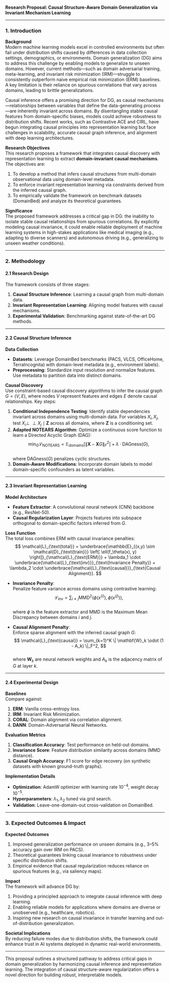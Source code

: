 **Research Proposal: Causal Structure-Aware Domain Generalization via Invariant Mechanism Learning**  

---

### 1. **Introduction**  

**Background**  
Modern machine learning models excel in controlled environments but often fail under distribution shifts caused by differences in data collection settings, demographics, or environments. Domain generalization (DG) aims to address this challenge by enabling models to generalize to unseen domains. However, current methods—such as domain adversarial training, meta-learning, and invariant risk minimization (IRM)—struggle to consistently outperform naive empirical risk minimization (ERM) baselines. A key limitation is their reliance on spurious correlations that vary across domains, leading to brittle generalizations.  

Causal inference offers a promising direction for DG, as causal mechanisms—relationships between variables that define the data-generating process—are inherently invariant across domains. By disentangling stable causal features from domain-specific biases, models could achieve robustness to distribution shifts. Recent works, such as Contrastive ACE and CIRL, have begun integrating causal principles into representation learning but face challenges in scalability, accurate causal graph inference, and alignment with deep learning architectures.  

**Research Objectives**  
This research proposes a framework that integrates causal discovery with representation learning to extract **domain-invariant causal mechanisms**. The objectives are:  
1. To develop a method that infers causal structures from multi-domain observational data using domain-level metadata.  
2. To enforce invariant representation learning via constraints derived from the inferred causal graph.  
3. To empirically validate the framework on benchmark datasets (DomainBed) and analyze its theoretical guarantees.  

**Significance**  
The proposed framework addresses a critical gap in DG: the inability to isolate stable causal relationships from spurious correlations. By explicitly modeling causal invariance, it could enable reliable deployment of machine learning systems in high-stakes applications like medical imaging (e.g., adapting to diverse scanners) and autonomous driving (e.g., generalizing to unseen weather conditions).  

---

### 2. **Methodology**  

#### **2.1 Research Design**  
The framework consists of three stages:  
1. **Causal Structure Inference**: Learning a causal graph from multi-domain data.  
2. **Invariant Representation Learning**: Aligning model features with causal mechanisms.  
3. **Experimental Validation**: Benchmarking against state-of-the-art DG methods.  

---

#### **2.2 Causal Structure Inference**  

**Data Collection**  
- **Datasets**: Leverage DomainBed benchmarks (PACS, VLCS, OfficeHome, TerraIncognita) with domain-level metadata (e.g., environment labels).  
- **Preprocessing**: Standardize input resolution and normalize features. Use metadata to partition data into distinct domains.  

**Causal Discovery**  
Use constraint-based causal discovery algorithms to infer the causal graph $G = (V, E)$, where nodes $V$ represent features and edges $E$ denote causal relationships. Key steps:  
1. **Conditional Independence Testing**: Identify stable dependencies invariant across domains using multi-domain data. For variables $X_i, X_j$, test $X_i \perp\!\!\!\perp X_j \mid \mathbf{Z}$ across all domains, where $\mathbf{Z}$ is a conditioning set.  
2. **Adapted NOTEARS Algorithm**: Optimize a continuous score function to learn a Directed Acyclic Graph (DAG):  
$$
\min_{G} \mathcal{L}_{\text{NOTEARS}} = \mathbb{E}_{\text{domains}} \left[ \| \mathbf{X} - \mathbf{X}G \|_F^2 \right] + \lambda \cdot \text{DAGness}(G),  
$$  
where $\text{DAGness}(G)$ penalizes cyclic structures.  
3. **Domain-Aware Modifications**: Incorporate domain labels to model domain-specific confounders as latent variables.  

---

#### **2.3 Invariant Representation Learning**  

**Model Architecture**  
- **Feature Extractor**: A convolutional neural network (CNN) backbone (e.g., ResNet-50).  
- **Causal Regularization Layer**: Projects features into subspace orthogonal to domain-specific factors inferred from $G$.  

**Loss Function**  
The total loss combines ERM with causal invariance penalties:  
$$
\mathcal{L}_{\text{total}} = \underbrace{\mathbb{E}_{(x,y) \sim \mathcal{D}_{\text{train}}} \left[ \ell(f_\theta(x), y) \right]}_{\mathcal{L}_{\text{ERM}}} + \lambda_1 \cdot \underbrace{\mathcal{L}_{\text{inv}}}_{\text{Invariance Penalty}} + \lambda_2 \cdot \underbrace{\mathcal{L}_{\text{causal}}}_{\text{Causal Alignment}}.  
$$  

- **Invariance Penalty**:  
  Penalize feature variance across domains using contrastive learning:  
  $$ 
  \mathcal{L}_{\text{inv}} = \sum_{i \neq j} \text{MMD}^2\left( \phi(x^{(i)}), \phi(x^{(j)}) \right),  
  $$  
  where $\phi$ is the feature extractor and $\text{MMD}$ is the Maximum Mean Discrepancy between domains $i$ and $j$.  

- **Causal Alignment Penalty**:  
  Enforce sparse alignment with the inferred causal graph $G$:  
  $$
  \mathcal{L}_{\text{causal}} = \sum_{k=1}^K \| \mathbf{W}_k \odot (1 - A_k) \|_F^2,  
  $$  
  where $\mathbf{W}_k$ are neural network weights and $A_k$ is the adjacency matrix of $G$ at layer $k$.  

---

#### **2.4 Experimental Design**  

**Baselines**  
Compare against:  
1. **ERM**: Vanilla cross-entropy loss.  
2. **IRM**: Invariant Risk Minimization.  
3. **CORAL**: Domain alignment via correlation alignment.  
4. **DANN**: Domain-Adversarial Neural Networks.  

**Evaluation Metrics**  
1. **Classification Accuracy**: Test performance on held-out domains.  
2. **Invariance Score**: Feature distribution similarity across domains (MMD distance).  
3. **Causal Graph Accuracy**: F1 score for edge recovery (on synthetic datasets with known ground-truth graphs).  

**Implementation Details**  
- **Optimization**: AdamW optimizer with learning rate $10^{-4}$, weight decay $10^{-5}$.  
- **Hyperparameters**: $\lambda_1, \lambda_2$ tuned via grid search.  
- **Validation**: Leave-one-domain-out cross-validation on DomainBed.  

---

### 3. **Expected Outcomes & Impact**  

**Expected Outcomes**  
1. Improved generalization performance on unseen domains (e.g., 3–5% accuracy gain over IRM on PACS).  
2. Theoretical guarantees linking causal invariance to robustness under specific distribution shifts.  
3. Empirical evidence that causal regularization reduces reliance on spurious features (e.g., via saliency maps).  

**Impact**  
The framework will advance DG by:  
1. Providing a principled approach to integrate causal inference with deep learning.  
2. Enabling reliable models for applications where domains are diverse or unobserved (e.g., healthcare, robotics).  
3. Inspiring new research on causal invariance in transfer learning and out-of-distribution generalization.  

**Societal Implications**  
By reducing failure modes due to distribution shifts, the framework could enhance trust in AI systems deployed in dynamic real-world environments.  

--- 

This proposal outlines a structured pathway to address critical gaps in domain generalization by harmonizing causal inference and representation learning. The integration of causal structure-aware regularization offers a novel direction for building robust, interpretable models.